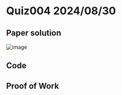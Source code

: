 # Quiz004 2024/08/30

## Paper solution
![image](https://github.com/user-attachments/assets/4401afd4-f939-4975-871f-17a4de226cf5)

## Code

## Proof of Work
